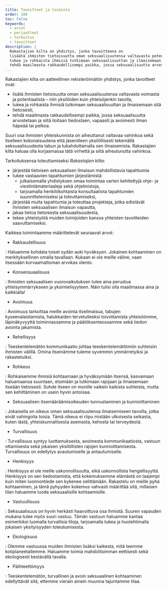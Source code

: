 ```yaml
---
title: Tavoitteet ja toiminta
order: 100
toc: false
keywords:
  - arvot
  - periaatteet
  - tarkoitus
  - tavoitteet
description: |
  Rakastajien kilta on yhdistys, jonka tavoitteena on
  lisäätä ihmisten tietoisuutta oman seksuaalisuutensa valtavasta potentiaalista,
  tukea ja rohkaista ihmisiä tutkimaan seksuaalisuuttan ja ilmaisemaan sitä tietoisesti sekä
  tehdä maailmasta rakkaudellisempi paikka, jossa seksuaalisuutta arvostetaan ja siitä iloitaan tiedostaen, vapaasti ja avoimesti ilman häpeää tai pelkoa.
...
```


Rakastajien kilta on aatteellinen rekisteröimätön yhdistys, jonka tavoitteet ovat:

- lisätä ihmisten tietoisuutta oman seksuaalisuutensa valtavasta voimasta ja potentiaalista – niin yksilöiden kuin yhteisöjenkin tasolla,
- tukea ja rohkaista ihmisiä tutkimaan seksuaalisuuttan ja ilmaisemaan sitä tietoisesti,
- tehdä maailmasta rakkaudellisempi paikka, jossa seksuaalisuutta arvostetaan ja siitä iloitaan tiedostaen, vapaasti ja avoimesti ilman häpeää tai pelkoa.

Suuri osa ihmisten yhteiskunnista on aiheuttanut valtavaa vahinkoa sekä itselleen kokonaisuutena että jäsenilleen yksilöllisesti tekemällä seksuaalisuudesta tabun ja tukahduttamalla sen ilmaisemista.
Rakastajien kilta haluaa olla korjaamassa tätä virhettä ja siitä aiheutunutta vahinkoa.

Tarkoituksensa toteuttamiseksi *Rakastajien kilta*:

- järjestää tietoisen seksuaalisen ilmaisun mahdollistavia tapahtumia
- tukee vastaavien tapahtumien järjestämistä:
  - julkaisemalla yhdistyksen omaa toimintaa varten kehitettyjä ohje- ja viestintämateriaaleja sekä ohjelmistoja,
  - tarjoamalla henkilökohtaista konsultaatiota tapahtumien suunnittelemiseksi ja toteuttamiseksi,
- järjestää muita tapahtumia ja toteuttaa projekteja, jotka edistävät ihmisten seksuaalisen ilmaisun vapautta,
- jakaa tietoa tietoisesta seksuaalisuudesta,
- tekee yhteistyötä muiden toimijoiden kanssa yhteisten tavoitteiden saavuttamiseksi.

Kaikkea toimintaamme määrittelevät seuraavat arvot:

- Rakkaudellisuus

: Haluamme kohdata toiset sydän auki hyväksyen. Jokainen kohtaaminen on merkityksellinen omalla tavallaan. Kukaan ei ole meille väline, vaan itsessään korvaamattoman arvokas olento.

- Konsensuaalisuus


: Ihmisten seksuaalisen vuorovaikutuksen tulee aina perustua yhteisymmärrykseen ja yksimielisyyteen. Näin tulisi olla maailmassa aina ja kaikkialla!

- Avoimuus

: Avoimuus tarkoittaa meille avointa itseilmaisua, tabujen kyseenalaistamista, halukkaiden tervetulleeksi toivottamista yhteisöömme, läpinäkyvyyttä toiminnassamme ja päätöksenteossamme sekä tiedon avointa jakamista.

- Rehellisyys

: Teeskentelemätön kommunikaatio johtaa teeskentelemättömiin suhteisiin ihmisten välillä. Omina itseinämme tuleme syvemmin ymmärretyiksi ja rakastetuiksi.

- Rohkeus

: Rohkaisemme ihmisiä kohtaamaan ja hyväksymään itsensä, kasvamaan haluamaansa suuntaan, etsimään ja tutkimaan rajojaan ja ilmaisemaan itseään tietoisesti. Suhde itseen on monille vaikein kaikista suhteista, mutta sen kehittäminen on usein hyvin antoisaa.

- Seksuaalisen itsemääräämisoikeuden tunnustaminen ja kunnioittaminen

: Jokaisella on oikeus oman seksuaalisuutensa ilmaisemiseen tavoilla, jotka eivät vahingoita toisia. Tämä oikeus ei riipu mistään ulkoisesta seikasta, kuten iästä, yhteiskunnallisesta asemasta, kehosta tai terveydestä.

- Turvallisuus

: Turvallisuus syntyy luottamuksesta, avoimesta kommunikaatiosta, vastuun ottamisesta sekä jokaisen yksilöllisten rajojen kunnioittamisesta. Turvallisuus on edellytys avautumiselle ja antautumiselle.

- Henkisyys

: Henkisyys ei ole meille uskonnollisuutta, eikä uskonnollista hengellisyyttä. Henkisyys on sen tiedostamista, että kokemuksemme elämästä on laajempi kuin miten luonnontiede sen kykenee selittämään. Rakastelu on meille pyhä kohtaaminen, ja tämä pyhyyden kokemus vahvasti määrittää sitä, millaisen tilan haluamme luoda seksuaalisille kohtaamisille.

- Vastuullisuus

: Seksuaalisuus on hyvin herkästi haavoittuva osa ihmistä. Suuren vapauden mukana tulee myös suuri vastuu. Tämän vastuun haluamme kantaa esimerkiksi luomalla turvallisia tiloja, tarjoamalla tukea ja huolehtimalla jokaisen yksityisyyden toteutumisesta.

- Ekologisuus

: Olemme vastuussa muiden ihmisten lisäksi kaikesta, mitä teemme kotiplaneetallemme. Haluamme toimia mahdollisimman eettisesti sekä ekologisesti kestävällä tavalla.

- Päihteettömyys

: Teeskentelemätön, turvallinen ja avoin seksuaalinen kohtaaminen edellyttävät sitä, ettemme vierain ainein muunna tajuntamme tilaa.
